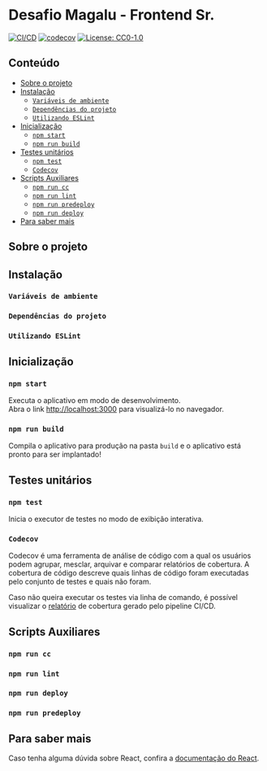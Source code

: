 # Desafio Magalu - Frontend Sr.

[![CI/CD](https://github.com/isaaclopinho/desafio-magalu/actions/workflows/node.js.yml/badge.svg)](https://github.com/isaaclopinho/desafio-magalu/actions/workflows/node.js.yml)
[![codecov](https://codecov.io/gh/isaaclopinho/desafio-magalu/branch/master/graph/badge.svg)](https://codecov.io/gh/isaaclopinho/desafio-magalu)
[![License: CC0-1.0](https://img.shields.io/github/license/isaaclopinho/desafio-magalu?logoColor=cc0)](./license.md)

## Conteúdo
  - [Sobre o projeto](#sobre-o-projeto)
  - [Instalação](#instalação)
    - [`Variáveis de ambiente`](#variáveis-de-ambiente)
    - [`Dependências do projeto`](#dependências-do-projeto)
    - [`Utilizando ESLint`](#utilizando-eslint)
  - [Inicialização](#inicialização)
    - [`npm start`](#npm-start)
    - [`npm run build`](#npm-run-build)
  - [Testes unitários](#testes-unitários)
    - [`npm test`](#npm-test)
    - [`Codecov`](#codecov)
  - [Scripts Auxiliares](#scripts-auxiliares)
    - [`npm run cc`](#npm-run-cc)
    - [`npm run lint`](#npm-run-lint)
    - [`npm run predeploy`](#npm-run-predeploy)
    - [`npm run deploy`](#npm-run-deploy)
  - [Para saber mais](#para-saber-mais)

## Sobre o projeto

## Instalação

### `Variáveis de ambiente`

### `Dependências do projeto`

### `Utilizando ESLint`

## Inicialização

### `npm start`

Executa o aplicativo em modo de desenvolvimento.\
Abra o link [http://localhost:3000](http://localhost:3000) para visualizá-lo no navegador.

### `npm run build`

Compila o aplicativo para produção na pasta `build` e o aplicativo está pronto para ser implantado!

## Testes unitários

### `npm test`

Inicia o executor de testes no modo de exibição interativa.

### `Codecov`

Codecov é uma ferramenta de análise de código com a qual os usuários podem agrupar, mesclar, arquivar e comparar relatórios de cobertura. A cobertura de código descreve quais linhas de código foram executadas pelo conjunto de testes e quais não foram.

Caso não queira executar os testes via linha de comando, é possível visualizar o [relatório](https://codecov.io/gh/isaaclopinho/desafio-magalu) de cobertura gerado pelo pipeline CI/CD.

## Scripts Auxiliares

### `npm run cc`
### `npm run lint`
### `npm run deploy`
### `npm run predeploy`

## Para saber mais

Caso tenha alguma dúvida sobre React, confira a [documentação do React](https://reactjs.org/).
